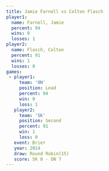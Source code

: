 ```yaml
---
title: Jamie Farnell vs Colton Flasch
player1:              
  name: Farnell, Jamie
  percent: 94         
  wins: 0             
  losses: 1           
player2:              
  name: Flasch, Colton
  percent: 91         
  wins: 1             
  losses: 0           
games:
 - player1:        
     team: 'ON'    
     position: Lead
     percent: 94   
     win: 0        
     loss: 1       
   player2:          
     team: 'SK'      
     position: Second
     percent: 91     
     win: 1          
     loss: 0         
   event: Brier         
   year: 2014           
   draw: Round Robin(15)
   score: SK 8 - ON 7   
---
```

